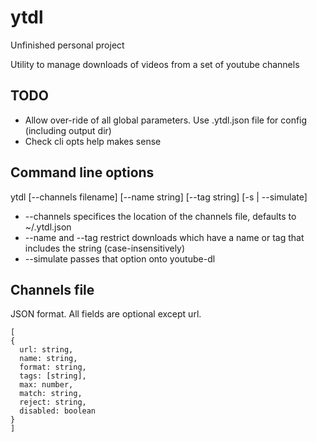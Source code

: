 # ytdl

Unfinished personal project

Utility to manage downloads of videos from a set of youtube channels

## TODO

* Allow over-ride of all global parameters. Use .ytdl.json file for config (including output dir)
* Check cli opts help makes sense

## Command line options

ytdl [--channels filename] [--name string] [--tag string] [-s | --simulate]

* --channels specifices the location of the channels file, defaults to ~/.ytdl.json
* --name and --tag restrict downloads which have a name or tag that includes the string (case-insensitively)
* --simulate passes that option onto youtube-dl

## Channels file

JSON format. All fields are optional except url.

    [
    {
      url: string,
      name: string,
      format: string,
      tags: [string],
      max: number,
      match: string,
      reject: string,
      disabled: boolean
    }
    ]
